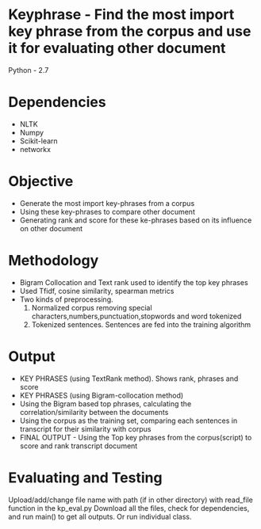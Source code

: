 # Keyphrase - Find the most import key phrase from the corpus and use it for evaluating other document

Python - 2.7
# Dependencies
- NLTK
- Numpy
- Scikit-learn
- networkx

# Objective
- Generate the most import key-phrases from a corpus
- Using these key-phrases to compare other document
- Generating rank and score for these ke-phrases based on its influence on other document

# Methodology
- Bigram Collocation and Text rank used to identify the top key phrases
- Used Tfidf, cosine similarity, spearman metrics
- Two kinds of preprocessing. 
  1) Normalized corpus removing special characters,numbers,punctuation,stopwords and word tokenized
  2) Tokenized sentences. Sentences are fed into the training algorithm

# Output
- KEY PHRASES (using TextRank method). Shows rank, phrases and score
- KEY PHRASES (using Bigram-collocation method)
- Using the Bigram based top phrases, calculating the correlation/similarity between the documents
- Using the corpus as the training set, comparing each sentences in transcript for their similarity with corpus
- FINAL OUTPUT - Using the Top key phrases from the corpus(script) to score and rank transcript document

# Evaluating and Testing
Upload/add/change file name with path (if in other directory) with read_file function in the kp_eval.py
Download all the files, check for dependencies, and run main() to get all outputs. Or run individual class.
